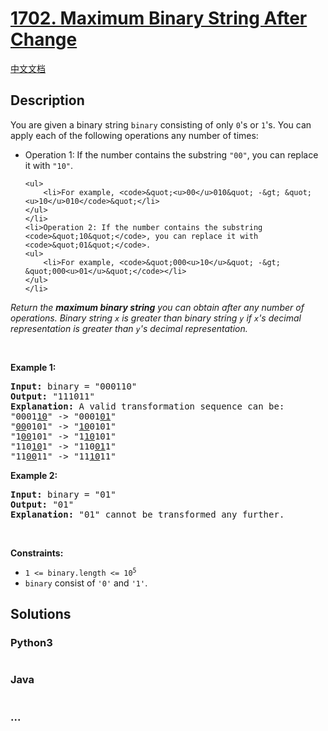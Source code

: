 # [1702. Maximum Binary String After Change](https://leetcode.com/problems/maximum-binary-string-after-change)

[中文文档](/solution/1700-1799/1702.Maximum%20Binary%20String%20After%20Change/README.md)

## Description

<p>You are given a binary string <code>binary</code> consisting of only <code>0</code>&#39;s or <code>1</code>&#39;s. You can apply each of the following operations any number of times:</p>

<ul>
	<li>Operation 1: If the number contains the substring <code>&quot;00&quot;</code>, you can replace it with <code>&quot;10&quot;</code>.

    <ul>
    	<li>For example, <code>&quot;<u>00</u>010&quot; -&gt; &quot;<u>10</u>010</code>&quot;</li>
    </ul>
    </li>
    <li>Operation 2: If the number contains the substring <code>&quot;10&quot;</code>, you can replace it with <code>&quot;01&quot;</code>.
    <ul>
    	<li>For example, <code>&quot;000<u>10</u>&quot; -&gt; &quot;000<u>01</u>&quot;</code></li>
    </ul>
    </li>

</ul>

<p><em>Return the <strong>maximum binary string</strong> you can obtain after any number of operations. Binary string <code>x</code> is greater than binary string <code>y</code> if <code>x</code>&#39;s decimal representation is greater than <code>y</code>&#39;s decimal representation.</em></p>

<p>&nbsp;</p>
<p><strong class="example">Example 1:</strong></p>

<pre>
<strong>Input:</strong> binary = &quot;000110&quot;
<strong>Output:</strong> &quot;111011&quot;
<strong>Explanation:</strong> A valid transformation sequence can be:
&quot;0001<u>10</u>&quot; -&gt; &quot;0001<u>01</u>&quot; 
&quot;<u>00</u>0101&quot; -&gt; &quot;<u>10</u>0101&quot; 
&quot;1<u>00</u>101&quot; -&gt; &quot;1<u>10</u>101&quot; 
&quot;110<u>10</u>1&quot; -&gt; &quot;110<u>01</u>1&quot; 
&quot;11<u>00</u>11&quot; -&gt; &quot;11<u>10</u>11&quot;
</pre>

<p><strong class="example">Example 2:</strong></p>

<pre>
<strong>Input:</strong> binary = &quot;01&quot;
<strong>Output:</strong> &quot;01&quot;
<strong>Explanation:</strong>&nbsp;&quot;01&quot; cannot be transformed any further.
</pre>

<p>&nbsp;</p>
<p><strong>Constraints:</strong></p>

<ul>
	<li><code>1 &lt;= binary.length &lt;= 10<sup>5</sup></code></li>
	<li><code>binary</code> consist of <code>&#39;0&#39;</code> and <code>&#39;1&#39;</code>.</li>
</ul>

## Solutions

<!-- tabs:start -->

### **Python3**

```python

```

### **Java**

```java

```

### **...**

```

```

<!-- tabs:end -->
